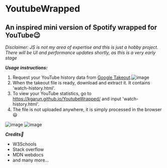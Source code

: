 # YoutubeWrapped
## An inspired mini version of Spotify wrapped for YouTube:wink:

*Disclaimer: JS is not my area of expertise and this is just a hobby project. There will be UI and performance updates shortly, as this is a very early stage*

***Usage instructions:***
1. Request your YouTube history data from [Google Takeout](https://takeout.google.com/).![image](https://user-images.githubusercontent.com/21175650/205507733-67227850-ed10-4ef2-9b10-1639399f160c.png)
2. When the takeout file is ready, download and extract it. It contains 'watch-history.html'.
3. To view your YouTube statistics, go to https://kgarun.github.io/YoutubeWrapped/ and input 'watch-history.html'.
4. The file is not uploaded anywhere, it is simply processed in the browser:smiley:

![image](https://user-images.githubusercontent.com/21175650/205968639-b7cb8a94-37a7-4efb-89b4-98a2e89add5b.png)
![image](https://user-images.githubusercontent.com/21175650/205968999-bdcc67f5-dc35-43e4-a15e-3cfc20e547cb.png)




***Credits:orange_heart:***
- W3Schools
- Stack overflow
- MDN webdocs
- and many more...

